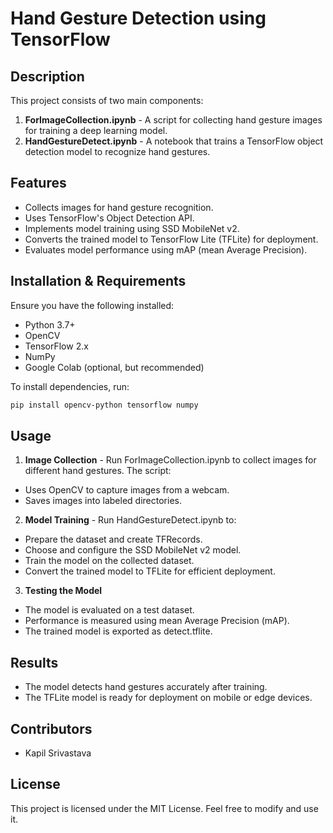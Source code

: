 # Hand Gesture Detection using TensorFlow

## Description
This project consists of two main components:
1. **ForImageCollection.ipynb** - A script for collecting hand gesture images for training a deep learning model.
2. **HandGestureDetect.ipynb** - A notebook that trains a TensorFlow object detection model to recognize hand gestures.

## Features
- Collects images for hand gesture recognition.
- Uses TensorFlow's Object Detection API.
- Implements model training using SSD MobileNet v2.
- Converts the trained model to TensorFlow Lite (TFLite) for deployment.
- Evaluates model performance using mAP (mean Average Precision).

## Installation & Requirements
Ensure you have the following installed:
- Python 3.7+
- OpenCV
- TensorFlow 2.x
- NumPy
- Google Colab (optional, but recommended)

To install dependencies, run:
```bash
pip install opencv-python tensorflow numpy
```
## Usage
1. **Image Collection** - Run ForImageCollection.ipynb to collect images for different hand gestures. The script:
- Uses OpenCV to capture images from a webcam.
- Saves images into labeled directories.
  
2. **Model Training** - Run HandGestureDetect.ipynb to:
- Prepare the dataset and create TFRecords.
- Choose and configure the SSD MobileNet v2 model.
- Train the model on the collected dataset.
- Convert the trained model to TFLite for efficient deployment.
  
3. **Testing the Model**
- The model is evaluated on a test dataset.
- Performance is measured using mean Average Precision (mAP).
- The trained model is exported as detect.tflite.
  
## Results
- The model detects hand gestures accurately after training.
- The TFLite model is ready for deployment on mobile or edge devices.
  
## Contributors
- Kapil Srivastava 
  
## License
This project is licensed under the MIT License. Feel free to modify and use it.
